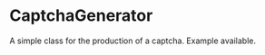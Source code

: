 CaptchaGenerator
================

A simple class for the production of a captcha. Example available.
